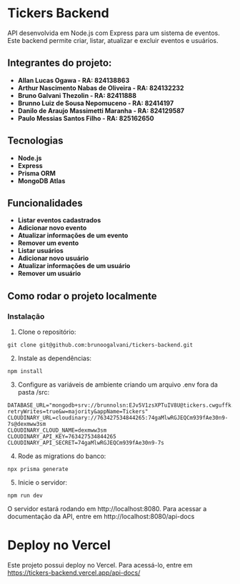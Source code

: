 # Tickers Backend

API desenvolvida em Node.js com Express para um sistema de eventos. Este backend permite criar, listar, atualizar e excluir eventos e usuários.

## Integrantes do projeto:

- **Allan Lucas Ogawa - RA: 824138863**
- **Arthur Nascimento Nabas de Oliveira - RA: 824132232**
- **Bruno Galvani Thezolin - RA: 82411888**
- **Brunno Luiz de Sousa Nepomuceno - RA: 82414197**
- **Danilo de Araujo Massimetti Maranha - RA: 824129587**
- **Paulo Messias Santos Filho - RA: 825162650**

## Tecnologias

- **Node.js**
- **Express**
- **Prisma ORM**
- **MongoDB Atlas**


## Funcionalidades

- **Listar eventos cadastrados**
- **Adicionar novo evento**
- **Atualizar informações de um evento**
- **Remover um evento**
- **Listar usuários**
- **Adicionar novo usuário**
- **Atualizar informações de um usuário**
- **Remover um usuário**

## Como rodar o projeto localmente

### Instalação

1. Clone o repositório:

```
git clone git@github.com:brunoogalvani/tickers-backend.git
```

2. Instale as dependências:

```
npm install
```

3. Configure as variáveis de ambiente criando um arquivo .env fora da pasta /src:

```
DATABASE_URL="mongodb+srv://brunnolsn:EJv5V1zsXPTuIV8U@tickers.cwguffk.mongodb.net/Tickers?retryWrites=true&w=majority&appName=Tickers"
CLOUDINARY_URL=cloudinary://763427534844265:74gaMlwRGJEQCm939fAe30n9-7s@dexmww3sm
CLOUDINARY_CLOUD_NAME=dexmww3sm
CLOUDINARY_API_KEY=763427534844265
CLOUDINARY_API_SECRET=74gaMlwRGJEQCm939fAe30n9-7s
```

4. Rode as migrations do banco:

```
npx prisma generate
```

5. Inicie o servidor:

```
npm run dev
```

O servidor estará rodando em http://localhost:8080.
Para acessar a documentação da API, entre em http://localhost:8080/api-docs

# Deploy no Vercel

Este projeto possui deploy no Vercel.
Para acessá-lo, entre em https://tickers-backend.vercel.app/api-docs/
